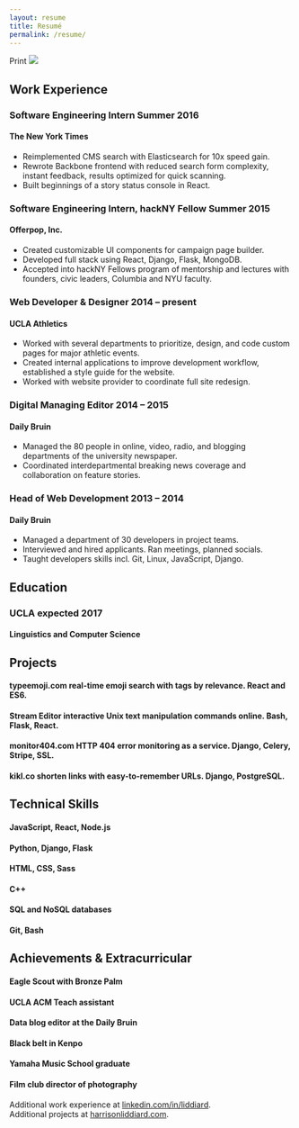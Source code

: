 ```yaml
---
layout: resume
title: Resumé
permalink: /resume/
---
```


<link href="http://fonts.googleapis.com/css?family=Oxygen:400,700" rel="stylesheet" type="text/css">

<section id="resume">
    <div class="print" onclick="window.print()">Print <img src="http://harrisonliddiard.s3.amazonaws.com/static/img/print.png"></div>
    <section class="col left">
        <h2>Work Experience</h2>
        <div class="item">
            <h3 class="position">Software Engineering Intern <span class="date">Summer 2016</span></h3>
            <h4 class="company">The New York Times</h4>
            <ul>
                <li>Reimplemented CMS search with Elasticsearch for 10x speed gain.</li>
                <li>Rewrote Backbone frontend with reduced search form complexity, instant feedback, results optimized for quick scanning.</li>
                <li>Built beginnings of a story status console in React.</li>
            </ul>
        </div>
        <div class="item">
            <h3 class="position">Software Engineering Intern, hackNY Fellow <span class="date">Summer 2015</span></h3>
            <h4 class="company">Offerpop, Inc.</h4>
            <ul>
                <li>Created customizable UI components for campaign page builder.</li>
                <li>Developed full stack using React, Django, Flask, MongoDB.</li>
                <li>Accepted into hackNY Fellows program of mentorship and lectures with founders, civic leaders, Columbia and NYU faculty.</li>
            </ul>
        </div>
        <div class="item">
            <h3 class="position">Web Developer &amp; Designer <span class="date">2014 – present</span></h3>
            <h4 class="company">UCLA Athletics</h4>
            <ul>
                <li>Worked with several departments to prioritize, design, and code custom pages for major athletic events.</li>
                <li>Created internal applications to improve development workflow, established a style guide for the website.</li>
                <li>Worked with website provider to coordinate full site redesign.</li>
            </ul>
        </div>
        <div class="item">
            <h3 class="position">Digital Managing Editor <span class="date">2014 – 2015</span></h3>
            <h4 class="company">Daily Bruin</h4>
            <ul>
                <li>Managed the 80 people in online, video, radio, and blogging departments of the university newspaper.</li>
                <li>Coordinated interdepartmental breaking news coverage and collaboration on feature stories.</li>
            </ul>
        </div>
        <div class="item">
            <h3 class="position">Head of Web Development <span class="date">2013 – 2014</span></h3>
            <h4 class="company">Daily Bruin</h4>
            <ul>
                <li>Managed a department of 30 developers in project teams.</li>
                <li>Interviewed and hired applicants. Ran meetings, planned socials.</li>
                <li>Taught developers skills incl. Git, Linux, JavaScript, Django.</li>
            </ul>
        </div>
    </section>
    <section class="col right">
        <h2>Education</h2>
        <div class="item">
            <h3 class="school">UCLA <span class="date">expected 2017</span></h3>
            <h4>Linguistics and Computer Science</h4>
        </div>
        <h2>Projects</h2>
        <div class="item">
            <h4><span class="project-name">typeemoji.com</span> real-time emoji search with tags by relevance. React and ES6.</h4>
            <h4><span class="project-name">Stream Editor</span> interactive Unix text manipulation commands online. Bash, Flask, React.</h4>
            <h4><span class="project-name">monitor404.com</span> HTTP 404 error monitoring as a service. Django, Celery, Stripe, SSL.</h4>
            <h4><span class="project-name">kikl.co</span> shorten links with easy-to-remember URLs. Django, PostgreSQL.</h4>
        </div>
        <h2>Technical Skills</h2>
        <div class="item">
            <h4>JavaScript, React, Node.js</h4>
            <h4>Python, Django, Flask</h4>
            <h4>HTML, CSS, Sass</h4>
            <h4>C++</h4>
            <h4>SQL and NoSQL databases</h4>
            <h4>Git, Bash</h4>
        </div>
        <h2>Achievements &amp; Extracurricular</h2>
        <div class="item">
            <h4>Eagle Scout with Bronze Palm</h4>
            <h4>UCLA ACM Teach assistant</h4>
            <h4>Data blog editor at the Daily Bruin</h4>
            <h4>Black belt in Kenpo</h4>
            <h4>Yamaha Music School graduate</h4>
            <h4>Film club director of photography</h4>
        </div>
    </section>
    <div class="more">
        <div class="experience">
            Additional work experience at <a href="https://linkedin.com/in/liddiard/">linkedin.com/in/liddiard</a>.
        </div>
        <div class="projects">
            Additional projects at <a href="http://www.harrisonliddiard.com/">harrisonliddiard.com</a>.
        </div>
    </div>
</section>
